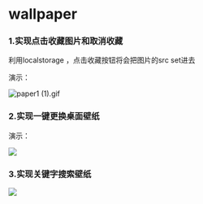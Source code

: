# wallpaper

### 1.实现点击收藏图片和取消收藏

利用localstorage ，点击收藏按钮将会把图片的src set进去

演示：

![paper1 (1).gif](https://i.loli.net/2021/08/25/8cEGheJRxiDHwI5.gif)

### 2.实现一键更换桌面壁纸

演示：

![](https://s3.bmp.ovh/imgs/2021/08/0f0f5b179fcf4b3f.gif)

### 3.实现关键字搜索壁纸

![](https://s3.bmp.ovh/imgs/2021/08/5d51317be6126636.gif)

